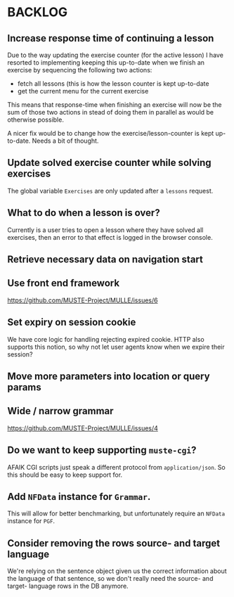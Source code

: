 BACKLOG
=======

Increase response time of continuing a lesson
----

Due to the way updating the exercise counter (for the active lesson) I
have resorted to implementing keeping this up-to-date when we finish
an exercise by sequencing the following two actions:

  * fetch all lessons (this is how the lesson counter is kept up-to-date
  * get the current menu for the current exercise

This means that response-time when finishing an exercise will now be
the sum of those two actions in stead of doing them in parallel as
would be otherwise possible.

A nicer fix would be to change how the exercise/lesson-counter is kept
up-to-date.  Needs a bit of thought.

Update solved exercise counter while solving exercises
----

The global variable `Exercises` are only updated after a `lessons` request.

What to do when a lesson is over?
----

Currently is a user tries to open a lesson where they have solved all
exercises, then an error to that effect is logged in the browser
console.

Retrieve necessary data on navigation start
----

Use front end framework
----

https://github.com/MUSTE-Project/MULLE/issues/6

Set expiry on session cookie
----

We have core logic for handling rejecting expired cookie.  HTTP also
supports this notion, so why not let user agents know when we expire
their session?

Move more parameters into location or query params
----

Wide / narrow grammar
----

https://github.com/MUSTE-Project/MULLE/issues/4

Do we want to keep supporting `muste-cgi`?
----

AFAIK CGI scripts just speak a different protocol from
`application/json`.  So this should be easy to keep support for.

Add `NFData` instance for `Grammar`.
----

This will allow for better benchmarking, but unfortunately require an
`NFData` instance for `PGF`.

Consider removing the rows source- and target language
----

We're relying on the sentence object given us the correct information
about the language of that sentence, so we don't really need the
source- and target- language rows in the DB anymore.

